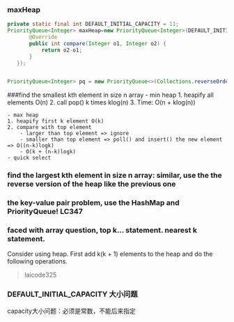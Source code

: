 
### maxHeap
```java
private static final int DEFAULT_INITIAL_CAPACITY = 11;
PriorityQueue<Integer> maxHeap=new PriorityQueue<Integer>(DEFAULT_INITIAL_CAPACITY, new Comparator<Integer>() {
       @Override
       public int compare(Integer o1, Integer o2) {                
           return o2-o1;
       }
   });


PriorityQueue<Integer> pq = new PriorityQueue<>(Collections.reverseOrder());
```

###find the smallest kth element in size n array
    - min heap
    1. heapify all elements O(n)
    2. call pop() k times klog(n)
    3. Time: O(n + klog(n))

    - max heap
    1. heapify first k element O(k)
    2. compare with top element
        - larger than top element => ignore
        - smaller than top element => poll() and insert() the new element => O((n-k)logk)
        - O(k + (n-k)logk)
    - quick select

### find the largest kth element in size n array: similar, use the the reverse version of the heap like the previous one

### the key-value pair problem, use the HashMap and PriorityQueue! LC347

### faced with array question, top k... statement. nearest k statement.
Consider using heap. First add k(k + 1) elements to the heap and do the following operations.
>laicode325

### DEFAULT_INITIAL_CAPACITY 大小问题
capacity大小问题：必须是常数，不能后来指定
